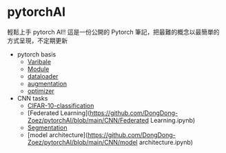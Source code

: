 # pytorchAI

輕鬆上手 pytorch AI!! 這是一份公開的 Pytorch 筆記，把最難的概念以最簡單的方式呈現，不定期更新

- pytorch basis
  - [Varibale](https://github.com/DongDong-Zoez/pytorchAI/blob/main/torch/Variable.ipynb)
  - [Module](https://github.com/DongDong-Zoez/pytorchAI/blob/main/torch/Module.ipynb)
  - [dataloader](https://github.com/DongDong-Zoez/pytorchAI/blob/main/torch/dataloader.ipynb)
  - [augmentation](https://github.com/DongDong-Zoez/pytorchAI/blob/main/torch/augmentation.ipynb)
  - [optimizer](https://github.com/DongDong-Zoez/pytorchAI/blob/main/torch/optimizer.ipynb)
- CNN tasks
  - [CIFAR-10-classification](https://github.com/DongDong-Zoez/pytorchAI/blob/main/CNN/CIFAR-10-classification.ipynb)
  - [Federated Learning](https://github.com/DongDong-Zoez/pytorchAI/blob/main/CNN/Federated Learning.ipynb)
  - [Segmentation](https://github.com/DongDong-Zoez/pytorchAI/blob/main/CNN/Segmentation.ipynb)
  - [model architecture](https://github.com/DongDong-Zoez/pytorchAI/blob/main/CNN/model architecture.ipynb)
